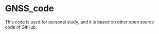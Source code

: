 # GNSS_code 
This code is used for personal study, and it is based on other open source code of GitHub.

